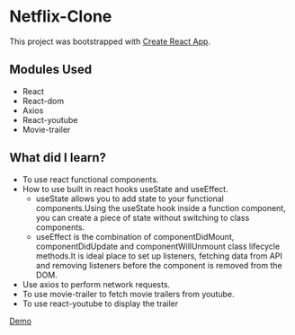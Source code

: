 # Netflix-Clone

This project was bootstrapped with [Create React App](https://github.com/facebook/create-react-app).

## Modules Used
- React
- React-dom
- Axios
- React-youtube
- Movie-trailer

## What did I learn?
- To use react functional components.
- How to use built in react hooks useState and useEffect.
  - useState allows you to add state to your functional components.Using the useState hook inside a function component, you can create a piece of state without     switching to class components.
  - useEffect is the combination of componentDidMount, componentDidUpdate and componentWillUnmount class lifecycle methods.It is ideal place to set up listeners, fetching data from API and removing listeners before the component is removed from the DOM.
- Use axios to perform network requests.
- To use movie-trailer to fetch movie trailers from youtube.
- To use react-youtube to display the trailer

[Demo](https://netflix-clone-85d95.web.app/)
